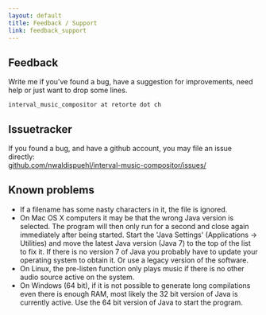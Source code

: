 ```yaml
---
layout: default
title: Feedback / Support
link: feedback_support
---
```


## Feedback

Write me if you've found a bug, have a suggestion for improvements, need help or just want to drop some lines.

    interval_music_compositor at retorte dot ch
 
## Issuetracker

If you found a bug, and have a github account, you may file an issue directly: <br/>
[github.com/nwaldispuehl/interval-music-compositor/issues/](https://github.com/nwaldispuehl/interval-music-compositor/issues)

## Known problems

* If a filename has some nasty characters in it, the file is ignored.
* On Mac OS X computers it may be that the wrong Java version is selected. The program will then only run for a second and close again immediately after being started. Start the 'Java Settings' (Applications -> Utilities) and move the latest Java version (Java 7) to the top of the list to fix it. If there is no version 7 of Java you probably have to update your operating system to obtain it. Or use a legacy version of the software.
* On Linux, the pre-listen function only plays music if there is no other audio source active on the system.
* On Windows (64 bit), if it is not possible to generate long compilations even there is enough RAM, most likely the 32 bit version of Java is currently active. Use the 64 bit version of Java to start the program.

